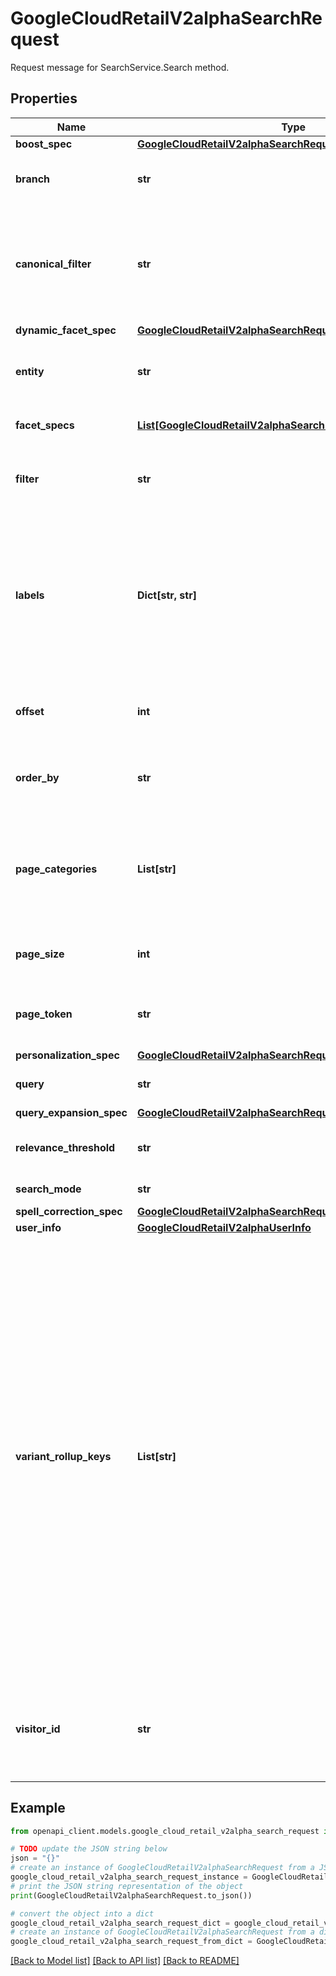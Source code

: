 # GoogleCloudRetailV2alphaSearchRequest

Request message for SearchService.Search method.

## Properties

Name | Type | Description | Notes
------------ | ------------- | ------------- | -------------
**boost_spec** | [**GoogleCloudRetailV2alphaSearchRequestBoostSpec**](GoogleCloudRetailV2alphaSearchRequestBoostSpec.md) |  | [optional] 
**branch** | **str** | The branch resource name, such as &#x60;projects/*/locations/global/catalogs/default_catalog/branches/0&#x60;. Use \&quot;default_branch\&quot; as the branch ID or leave this field empty, to search products under the default branch. | [optional] 
**canonical_filter** | **str** | The default filter that is applied when a user performs a search without checking any filters on the search page. The filter applied to every search request when quality improvement such as query expansion is needed. In the case a query does not have a sufficient amount of results this filter will be used to determine whether or not to enable the query expansion flow. The original filter will still be used for the query expanded search. This field is strongly recommended to achieve high search quality. For more information about filter syntax, see SearchRequest.filter. | [optional] 
**dynamic_facet_spec** | [**GoogleCloudRetailV2alphaSearchRequestDynamicFacetSpec**](GoogleCloudRetailV2alphaSearchRequestDynamicFacetSpec.md) |  | [optional] 
**entity** | **str** | The entity for customers that may run multiple different entities, domains, sites or regions, for example, &#x60;Google US&#x60;, &#x60;Google Ads&#x60;, &#x60;Waymo&#x60;, &#x60;google.com&#x60;, &#x60;youtube.com&#x60;, etc. If this is set, it should be exactly matched with UserEvent.entity to get search results boosted by entity. | [optional] 
**facet_specs** | [**List[GoogleCloudRetailV2alphaSearchRequestFacetSpec]**](GoogleCloudRetailV2alphaSearchRequestFacetSpec.md) | Facet specifications for faceted search. If empty, no facets are returned. A maximum of 200 values are allowed. Otherwise, an INVALID_ARGUMENT error is returned. | [optional] 
**filter** | **str** | The filter syntax consists of an expression language for constructing a predicate from one or more fields of the products being filtered. Filter expression is case-sensitive. For more information, see [Filter](https://cloud.google.com/retail/docs/filter-and-order#filter). If this field is unrecognizable, an INVALID_ARGUMENT is returned. | [optional] 
**labels** | **Dict[str, str]** | The labels applied to a resource must meet the following requirements: * Each resource can have multiple labels, up to a maximum of 64. * Each label must be a key-value pair. * Keys have a minimum length of 1 character and a maximum length of 63 characters and cannot be empty. Values can be empty and have a maximum length of 63 characters. * Keys and values can contain only lowercase letters, numeric characters, underscores, and dashes. All characters must use UTF-8 encoding, and international characters are allowed. * The key portion of a label must be unique. However, you can use the same key with multiple resources. * Keys must start with a lowercase letter or international character. For more information, see [Requirements for labels](https://cloud.google.com/resource-manager/docs/creating-managing-labels#requirements) in the Resource Manager documentation. | [optional] 
**offset** | **int** | A 0-indexed integer that specifies the current offset (that is, starting result location, amongst the Products deemed by the API as relevant) in search results. This field is only considered if page_token is unset. If this field is negative, an INVALID_ARGUMENT is returned. | [optional] 
**order_by** | **str** | The order in which products are returned. Products can be ordered by a field in an Product object. Leave it unset if ordered by relevance. OrderBy expression is case-sensitive. For more information, see [Order](https://cloud.google.com/retail/docs/filter-and-order#order). If this field is unrecognizable, an INVALID_ARGUMENT is returned. | [optional] 
**page_categories** | **List[str]** | The categories associated with a category page. Must be set for category navigation queries to achieve good search quality. The format should be the same as UserEvent.page_categories; To represent full path of category, use &#39;&gt;&#39; sign to separate different hierarchies. If &#39;&gt;&#39; is part of the category name, replace it with other character(s). Category pages include special pages such as sales or promotions. For instance, a special sale page may have the category hierarchy: \&quot;pageCategories\&quot; : [\&quot;Sales &gt; 2017 Black Friday Deals\&quot;]. | [optional] 
**page_size** | **int** | Maximum number of Products to return. If unspecified, defaults to a reasonable value. The maximum allowed value is 120. Values above 120 will be coerced to 120. If this field is negative, an INVALID_ARGUMENT is returned. | [optional] 
**page_token** | **str** | A page token SearchResponse.next_page_token, received from a previous SearchService.Search call. Provide this to retrieve the subsequent page. When paginating, all other parameters provided to SearchService.Search must match the call that provided the page token. Otherwise, an INVALID_ARGUMENT error is returned. | [optional] 
**personalization_spec** | [**GoogleCloudRetailV2alphaSearchRequestPersonalizationSpec**](GoogleCloudRetailV2alphaSearchRequestPersonalizationSpec.md) |  | [optional] 
**query** | **str** | Raw search query. If this field is empty, the request is considered a category browsing request and returned results are based on filter and page_categories. | [optional] 
**query_expansion_spec** | [**GoogleCloudRetailV2alphaSearchRequestQueryExpansionSpec**](GoogleCloudRetailV2alphaSearchRequestQueryExpansionSpec.md) |  | [optional] 
**relevance_threshold** | **str** | The relevance threshold of the search results. Defaults to RelevanceThreshold.HIGH, which means only the most relevant results are shown, and the least number of results are returned. For more information, see [Adjust result size](https://cloud.google.com/retail/docs/result-size#relevance_thresholding). | [optional] 
**search_mode** | **str** | The search mode of the search request. If not specified, a single search request triggers both product search and faceted search. | [optional] 
**spell_correction_spec** | [**GoogleCloudRetailV2alphaSearchRequestSpellCorrectionSpec**](GoogleCloudRetailV2alphaSearchRequestSpellCorrectionSpec.md) |  | [optional] 
**user_info** | [**GoogleCloudRetailV2alphaUserInfo**](GoogleCloudRetailV2alphaUserInfo.md) |  | [optional] 
**variant_rollup_keys** | **List[str]** | The keys to fetch and rollup the matching variant Products attributes, FulfillmentInfo or LocalInventorys attributes. The attributes from all the matching variant Products or LocalInventorys are merged and de-duplicated. Notice that rollup attributes will lead to extra query latency. Maximum number of keys is 30. For FulfillmentInfo, a fulfillment type and a fulfillment ID must be provided in the format of \&quot;fulfillmentType.fulfillmentId\&quot;. E.g., in \&quot;pickupInStore.store123\&quot;, \&quot;pickupInStore\&quot; is fulfillment type and \&quot;store123\&quot; is the store ID. Supported keys are: * colorFamilies * price * originalPrice * discount * variantId * inventory(place_id,price) * inventory(place_id,original_price) * inventory(place_id,attributes.key), where key is any key in the Product.local_inventories.attributes map. * attributes.key, where key is any key in the Product.attributes map. * pickupInStore.id, where id is any FulfillmentInfo.place_ids for FulfillmentInfo.type \&quot;pickup-in-store\&quot;. * shipToStore.id, where id is any FulfillmentInfo.place_ids for FulfillmentInfo.type \&quot;ship-to-store\&quot;. * sameDayDelivery.id, where id is any FulfillmentInfo.place_ids for FulfillmentInfo.type \&quot;same-day-delivery\&quot;. * nextDayDelivery.id, where id is any FulfillmentInfo.place_ids for FulfillmentInfo.type \&quot;next-day-delivery\&quot;. * customFulfillment1.id, where id is any FulfillmentInfo.place_ids for FulfillmentInfo.type \&quot;custom-type-1\&quot;. * customFulfillment2.id, where id is any FulfillmentInfo.place_ids for FulfillmentInfo.type \&quot;custom-type-2\&quot;. * customFulfillment3.id, where id is any FulfillmentInfo.place_ids for FulfillmentInfo.type \&quot;custom-type-3\&quot;. * customFulfillment4.id, where id is any FulfillmentInfo.place_ids for FulfillmentInfo.type \&quot;custom-type-4\&quot;. * customFulfillment5.id, where id is any FulfillmentInfo.place_ids for FulfillmentInfo.type \&quot;custom-type-5\&quot;. If this field is set to an invalid value other than these, an INVALID_ARGUMENT error is returned. | [optional] 
**visitor_id** | **str** | Required. A unique identifier for tracking visitors. For example, this could be implemented with an HTTP cookie, which should be able to uniquely identify a visitor on a single device. This unique identifier should not change if the visitor logs in or out of the website. This should be the same identifier as UserEvent.visitor_id. The field must be a UTF-8 encoded string with a length limit of 128 characters. Otherwise, an INVALID_ARGUMENT error is returned. | [optional] 

## Example

```python
from openapi_client.models.google_cloud_retail_v2alpha_search_request import GoogleCloudRetailV2alphaSearchRequest

# TODO update the JSON string below
json = "{}"
# create an instance of GoogleCloudRetailV2alphaSearchRequest from a JSON string
google_cloud_retail_v2alpha_search_request_instance = GoogleCloudRetailV2alphaSearchRequest.from_json(json)
# print the JSON string representation of the object
print(GoogleCloudRetailV2alphaSearchRequest.to_json())

# convert the object into a dict
google_cloud_retail_v2alpha_search_request_dict = google_cloud_retail_v2alpha_search_request_instance.to_dict()
# create an instance of GoogleCloudRetailV2alphaSearchRequest from a dict
google_cloud_retail_v2alpha_search_request_from_dict = GoogleCloudRetailV2alphaSearchRequest.from_dict(google_cloud_retail_v2alpha_search_request_dict)
```
[[Back to Model list]](../README.md#documentation-for-models) [[Back to API list]](../README.md#documentation-for-api-endpoints) [[Back to README]](../README.md)


